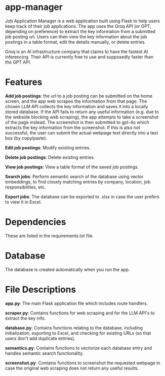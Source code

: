 # app-manager
Job Application Manager is a web application built using Flask to help users keep track of their job applications. The app uses the Groq API (or GPT, depending on preference) to extract the key information from a submitted job posting url. Users can then view the key information about the job postings in a table format, edit the details manually, or delete entries.

Groq is an AI infrastructure company that claims to have the fastest AI inferencing. Their API is currently free to use and supposedly faster than the GPT API.

# Features
**Add job postings**: the url to a job posting can be submitted on the home screen, and the app web scrapes the information from that page. The chosen LLM API collects the key information and saves it into a locally stored database. If the API fails to return any useful information (e.g. due to the webside blocking web scraping), the app attempts to take a screenshot of the page instead. The screenshot is then submitted to gpt-4o which extracts the key information from the screenshot. If this is also not successful, the user can submit the actual webpage text directly into a text box (by copy/paste).

**Edit job postings**: Modify existing entries.

**Delete job postings**: Delete existing entries.

**View job postings**: View a table format of the saved job postings.

**Search jobs**: Perform semantic search of the database using vector embeddings, to find closely matching entries by company, location, job responsibilities, etc.

**Export jobs**: The database can be exported to .xlsx in case the user prefers to view it in Excel.

# Dependencies
These are listed in the requirements.txt file.

# Database
The database is created automatically when you run the app.

# File Descriptions
**app.py**: The main Flask application file which includes route handlers.

**scraper.py**: Contains functions for web scraping and for the LLM API's to extract the key info.

**database.py**: Contains functions relating to the database, including initialization, exporting to Excel, and checking for existing URLs (so that users don't add duplicate entries).

**semantics.py**: Contains functions to vectorize each database entry and handles semantic search functionality.

**screenshot.py**: Contains functions to screenshot the requested webpage in case the original web scraping does not return any useful results.
